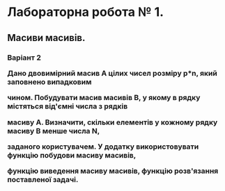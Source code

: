 <h1>Лабораторна робота № 1.</h1>
<h2>Масиви масивів.</h2>
<h3>Варіант 2<p>Дано двовимірний масив А цілих чисел розміру р*n, який заповнено випадковим<p>
чином. Побудувати масив масивів В, у якому в рядку містяться від'ємні числа з рядків<p>
масиву А. Визначити, скільки елементів у кожному рядку масиву В менше числа N,<p>
заданого користувачем. У додатку використовувати функцію побудови масиву масивів,<p>
функцію виведення масиву масивів, функцію розв'язання поставленої задачі.<p></h3>
